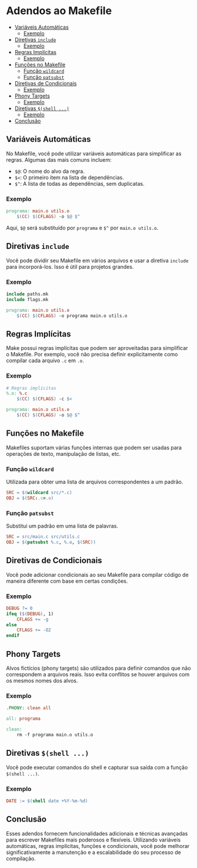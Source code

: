 # Adendos ao Makefile

<!-- toc -->
- [Variáveis Automáticas](#variáveis-automáticas)
  - [Exemplo](#exemplo)
- [Diretivas `include`](#diretivas-include)
  - [Exemplo](#exemplo)
- [Regras Implícitas](#regras-implícitas)
  - [Exemplo](#exemplo)
- [Funções no Makefile](#funções-no-makefile)
  - [Função `wildcard`](#função-wildcard)
  - [Função `patsubst`](#função-patsubst)
- [Diretivas de Condicionais](#diretivas-de-condicionais)
  - [Exemplo](#exemplo)
- [Phony Targets](#phony-targets)
  - [Exemplo](#exemplo)
- [Diretivas `$(shell ...)`](#diretivas-shell-)
  - [Exemplo](#exemplo)
- [Conclusão](#conclusão)
<!-- toc -->


## Variáveis Automáticas

No Makefile, você pode utilizar variáveis automáticas para simplificar as regras. Algumas das mais comuns incluem:

- `$@`: O nome do alvo da regra.
- `$<`: O primeiro item na lista de dependências.
- `$^`: A lista de todas as dependências, sem duplicatas.

### Exemplo

```makefile
programa: main.o utils.o
    $(CC) $(CFLAGS) -o $@ $^
```

Aqui, `$@` será substituído por `programa` e `$^` por `main.o utils.o`.

## Diretivas `include`

Você pode dividir seu Makefile em vários arquivos e usar a diretiva `include` para incorporá-los. Isso é útil para projetos grandes.

### Exemplo

```makefile
include paths.mk
include flags.mk

programa: main.o utils.o
    $(CC) $(CFLAGS) -o programa main.o utils.o
```

## Regras Implícitas

Make possui regras implícitas que podem ser aproveitadas para simplificar o Makefile. Por exemplo, você não precisa definir explicitamente como compilar cada arquivo `.c` em `.o`.

### Exemplo

```makefile
# Regras implícitas
%.o: %.c
    $(CC) $(CFLAGS) -c $<

programa: main.o utils.o
    $(CC) $(CFLAGS) -o $@ $^
```

## Funções no Makefile

Makefiles suportam várias funções internas que podem ser usadas para operações de texto, manipulação de listas, etc.

### Função `wildcard`

Utilizada para obter uma lista de arquivos correspondentes a um padrão.

```makefile
SRC = $(wildcard src/*.c)
OBJ = $(SRC:.c=.o)
```

### Função `patsubst`

Substitui um padrão em uma lista de palavras.

```makefile
SRC = src/main.c src/utils.c
OBJ = $(patsubst %.c, %.o, $(SRC))
```

## Diretivas de Condicionais

Você pode adicionar condicionais ao seu Makefile para compilar código de maneira diferente com base em certas condições.

### Exemplo

```makefile
DEBUG ?= 0
ifeq ($(DEBUG), 1)
    CFLAGS += -g
else
    CFLAGS += -O2
endif
```

## Phony Targets

Alvos fictícios (phony targets) são utilizados para definir comandos que não correspondem a arquivos reais. Isso evita conflitos se houver arquivos com os mesmos nomes dos alvos.

### Exemplo

```makefile
.PHONY: clean all

all: programa

clean:
    rm -f programa main.o utils.o
```

## Diretivas `$(shell ...)`

Você pode executar comandos do shell e capturar sua saída com a função `$(shell ...)`.

### Exemplo

```makefile
DATE := $(shell date +%Y-%m-%d)
```

## Conclusão

Esses adendos fornecem funcionalidades adicionais e técnicas avançadas para escrever Makefiles mais poderosos e flexíveis. Utilizando variáveis automáticas, regras implícitas, funções e condicionais, você pode melhorar significativamente a manutenção e a escalabilidade do seu processo de compilação.